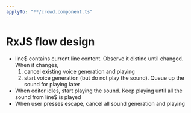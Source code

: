 ```yaml
---
applyTo: "**/crowd.component.ts"
---
```


# RxJS flow design

- line$ contains current line content. Observe it distinc until changed. When it changes,
  1. cancel existing voice generation and playing
  2. start voice generation (but do not play the sound). Queue up the sound for playing later
- When editor idles, start playing the sound. Keep playing until all the sound from line$ is played
- When user presses escape, cancel all sound generation and playing
